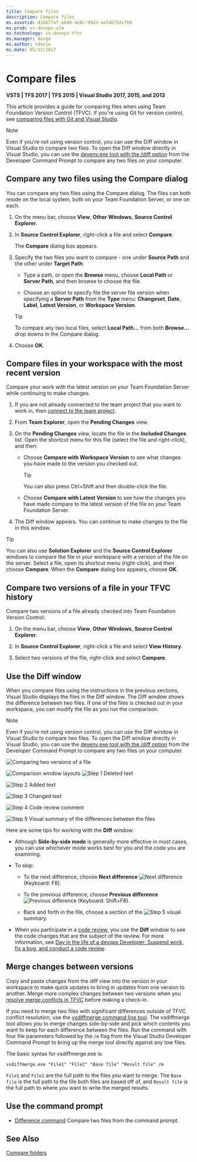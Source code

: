 ```yaml
---
title: Compare files
description: Compare files
ms.assetid: d16677af-ab40-4e8c-99d3-ae54675dcfb6
ms.prod: vs-devops-alm
ms.technology: vs-devops-tfvc
ms.manager: douge
ms.author: sdanie
ms.date: 05/12/2017
---
```


# Compare files

**VSTS | TFS 2017 | TFS 2015 | Visual Studio 2017, 2015, and 2013**

This article provides a guide for comparing files when using Team Foundation Version Control (TFVC). If you're using Git for version control, see [comparing files with Git and Visual Studio](../git/tutorial/history.md).  

> [!NOTE]
> Even if you're not using version control, you can use the Diff window in Visual Studio to compare two files. To open the Diff window directly in Visual Studio, you can use the [devenv.exe tool with the /diff option](https://msdn.microsoft.com/en-us/library/jj874068.aspx) from the Developer Command Prompt to compare any two files on your computer.


## Compare any two files using the Compare dialog 

You can compare any two files using the Compare dialog. The files can both reside on the local system, both on your Team Foundation Server, or one on each.

1.  On the menu bar, choose **View**, **Other Windows**, **Source Control Explorer**. 

2.  In **Source Control Explorer**, right-click a file and select **Compare**. 

    The **Compare** dialog box appears.

3.  Specify the two files you want to compare - one under **Source Path** and the other under **Target Path**:

    -   Type a path, or open the **Browse** menu, choose **Local Path** or **Server Path**, and then browse to choose the file. 

    -   Choose an option to specify file the server file version when specifying a **Server Path** from the **Type** menu: **Changeset**, **Date**, **Label**, **Latest Version**, or **Workspace Version**. 

    > [!TIP]
    > To compare any two local files, select **Local Path...** from both **Browse...** drop downs in the Compare dialog.
 
4.  Choose **OK**.

## Compare files in your workspace with the most recent version

Compare your work with the latest version on your Team Foundation Server while continuing to make changes.

1.  If you are not already connected to the team project that you want to work in, then [connect to the team project](../accounts/connect-to-vsts.md).

2.  From **Team Explorer**, open the **Pending Changes** view.

3.  On the **Pending Changes** view, locate the file in the **Included Changes** list. Open the shortcut menu for this file (select the file and right-click), and then:

    -   Choose **Compare with Workspace Version** to see what changes you have made to the version you checked out.

        > [!TIP]
        >  You can also press Ctrl+Shift and then double-click the file.

    -   Choose **Compare with Latest Version** to see how the changes you have made compare to the latest version of the file on your Team Foundation Server.

4.  The Diff window appears. You can continue to make changes to the file in this window.

> [!Tip]
>  You can also use **Solution Explorer** and the **Source Control Explorer** windows to compare the file in your workspace with a version of the file on the server. Select a file, open its shortcut menu (right-click), and then choose **Compare**. When the **Compare** dialog box appears, choose **OK**.

## Compare two versions of a file in your TFVC history

Compare two versions of a file already checked into Team Foundation Version Control:

1.  On the menu bar, choose **View**, **Other Windows**, **Source Control Explorer**.

2.  In **Source Control Explorer**, right-click a file and select **View History**.

3.  Select two versions of the file, right-click and select **Compare**.


## Use the Diff window

When you compare files using the instructions in the previous sections, Visual Studio displays the files in the Diff window. The Diff window shows the difference between two files. If one of the files is checked out in your workspace, you can modify the file as you run the comparison. 

> [!NOTE]
> Even if you're not using version control, you can use the Diff window in Visual Studio to compare two files. To open the Diff window directly in Visual Studio, you can use the [devenv.exe tool with the /diff option](https://msdn.microsoft.com/en-us/library/jj874068.aspx) from the Developer Command Prompt to compare any two files on your computer.

![Comparing two versions of a file](_img/compare-files/IC558594.png)

![Comparison window layouts](_img/compare-files/IC556152.png)
![Step 1](_img/compare-files/IC756627.png) Deleted text

![Step 2](_img/compare-files/IC646325.png) Added text

![Step 3](_img/compare-files/IC646326.png) Changed text

![Step 4](_img/compare-files/IC646327.png) Code review comment

![Step 5](_img/compare-files/IC646328.png) Visual summary of the differences between the files

Here are some tips for working with the **Diff** window:

-   Although **Side-by-side mode** is generally more effective in most cases, you can use whichever mode works best for you and the code you are examining.

-   To skip:

    -   To the next difference, choose **Next difference** ![Next difference](_img/compare-files/IC558315.gif) (Keyboard: F8).

    -   To the previous difference, choose **Previous difference** ![Previous difference](_img/compare-files/IC558316.gif) (Keyboard: Shift+F8).

    -   Back and forth in the file, choose a section of the ![Step 5](_img/compare-files/IC646328.png) visual summary.

-   When you participate in a [code review](day-life-alm-developer-suspend-work-fix-bug-conduct-code-review.md), you use the **Diff** window to see the code changes that are the subject of the review. For more information, see [Day in the life of a devops Developer: Suspend work, fix a bug, and conduct a code review](day-life-alm-developer-suspend-work-fix-bug-conduct-code-review.md).

## Merge changes between versions

Copy and paste changes from the diff view into the version in your workspace to make quick updates to bring in updates from one version to another.
Merge more complex changes between two versions when you [resolve merge conflicts in TFVC](resolve-team-foundation-version-control-conflicts.md) before making a check-in. 

If you need to merge two files with significant differences outside of TFVC conflict resolution, use the [vsdiffmerge command line tool](https://roadtoalm.com/2013/10/22/use-visual-studio-as-your-diff-and-merging-tool-for-local-files).
The vsdiffmerge tool allows you to merge changes side-by-side and pick which contents you want to keep for each difference between the files.
Run the command with four file parameters followed by the `/m` flag from the Visual Studio Developer Command Prompt to bring up the merge tool directly against any tow files. 

The basic syntax for vsdiffmerge.exe is:

```   
vsdiffmerge.exe "File1" "File2" "Base file" "Result file" /m
```
   
    
`File1` and `File2` are the full path to the files you want to merge. 
The `Base file` is the full path to the file both files are based off of, and `Result file` is the full path to where you want to write the merged results.

## Use the command prompt

-   [Difference command](difference-command.md) Compare two files from the command prompt.

## See Also
   
[Compare folders](compare-folders.md) 
